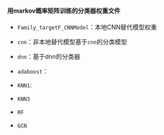 #### 用markov概率矩阵训练的分类器权重文件

- `Family_targetF_CNNModel`：本地CNN替代模型权重

- `cnn`：非本地替代模型基于`cnn`的分类模型

- `dnn`：基于dnn的分类器

- `adaboost`：

- `KNN1`:

- `KNN3`

- `RF`

- `GCN`

  